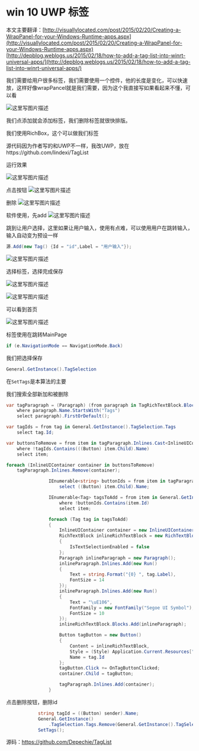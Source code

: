 # win 10 UWP 标签

本文主要翻译：[http://visuallylocated.com/post/2015/02/20/Creating-a-WrapPanel-for-your-Windows-Runtime-apps.aspx](http://visuallylocated.com/post/2015/02/20/Creating-a-WrapPanel-for-your-Windows-Runtime-apps.aspx)    [http://depblog.weblogs.us/2015/02/18/how-to-add-a-tag-list-into-winrt-universal-apps/](http://depblog.weblogs.us/2015/02/18/how-to-add-a-tag-list-into-winrt-universal-apps/)  

我们需要给用户很多标签，我们需要使用一个控件，他的长度是变化，可以快速放，这样好像wrapPancel就是我们需要，因为这个我直接写如果看起来不懂，可以看
<!--more-->

![这里写图片描述](http://img.blog.csdn.net/20160428154345998)

我们点添加就会添加标签，我们删除标签就很快排版。

我们使用RichBox，这个可以做我们标签

源代码因为作者写的和UWP不一样，我改UWP，放在https://github.com/lindexi/TagList

运行效果

![这里写图片描述](http://img.blog.csdn.net/20160429102218298)

点击按钮
![这里写图片描述](http://img.blog.csdn.net/20160429102248655)

删除
![这里写图片描述](http://img.blog.csdn.net/20160429102311111)

软件使用，先add
![这里写图片描述](http://img.blog.csdn.net/20160429102913148)

跳到让用户选择，这里如果让用户输入，使用有点难，可以使用用户在跳转输入，输入自动变为预设一样

```csharp
源.Add(new Tag() {Id = "id",Label = "用户输入"});
```

![这里写图片描述](http://img.blog.csdn.net/20160429103328037)

选择标签，选择完成保存

![这里写图片描述](http://img.blog.csdn.net/20160429103355334)

![这里写图片描述](http://img.blog.csdn.net/20160429103411522)

可以看到首页

![这里写图片描述](http://img.blog.csdn.net/20160429103435514)

标签使用在跳转MainPage

```csharp
if (e.NavigationMode == NavigationMode.Back)
```

我们把选择保存

```csharp
General.GetInstance().TagSelection
```

在`SetTags`是本算法的主要

我们搜索全部新加和被删除

```csharp
var tagParagraph = (Paragraph) (from paragraph in TagRichTextBlock.Blocks
    where paragraph.Name.StartsWith("Tags")
    select paragraph).FirstOrDefault();

var tagIds = from tag in General.GetInstance().TagSelection.Tags
    select tag.Id;

var buttonsToRemove = from item in tagParagraph.Inlines.Cast<InlineUIContainer>()
    where !tagIds.Contains(((Button) item.Child).Name)
    select item;

foreach (InlineUIContainer container in buttonsToRemove)
    tagParagraph.Inlines.Remove(container);
```

```csharp
                IEnumerable<string> buttonIds = from item in tagParagraph.Inlines.Cast<InlineUIContainer>()
                    select ((Button) item.Child).Name;

                IEnumerable<Tag> tagsToAdd = from item in General.GetInstance().TagSelection.Tags
                    where !buttonIds.Contains(item.Id)
                    select item;

                foreach (Tag tag in tagsToAdd)
                {
                    InlineUIContainer container = new InlineUIContainer();
                    RichTextBlock inlineRichTextBlock = new RichTextBlock()
                    {
                        IsTextSelectionEnabled = false
                    };
                    Paragraph inlineParagraph = new Paragraph();
                    inlineParagraph.Inlines.Add(new Run()
                    {
                        Text = string.Format("{0} ", tag.Label),
                        FontSize = 14
                    });
                    inlineParagraph.Inlines.Add(new Run()
                    {
                        Text = "\uE106",
                        FontFamily = new FontFamily("Segoe UI Symbol"),
                        FontSize = 10
                    });
                    inlineRichTextBlock.Blocks.Add(inlineParagraph);

                    Button tagButton = new Button()
                    {
                        Content = inlineRichTextBlock,
                        Style = (Style) Application.Current.Resources["TagButtonStyle"],
                        Name = tag.Id
                    };
                    tagButton.Click += OnTagButtonClicked;
                    container.Child = tagButton;

                    tagParagraph.Inlines.Add(container);
                }
```

点击删除按钮，删除id

```csharp
            string tagId = ((Button) sender).Name;
            General.GetInstance()
                .TagSelection.Tags.Remove(General.GetInstance().TagSelection.Tags.Single(item => item.Id.Equals(tagId)));
            SetTags();
```


源码：https://github.com/Depechie/TagList

